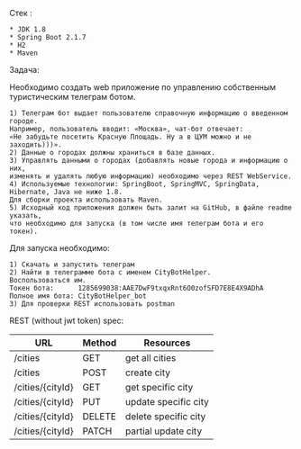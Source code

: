 
Стек :

    * JDK 1.8
    * Spring Boot 2.1.7
    * H2   
    * Maven

Задача:

Необходимо создать web приложение по управлению собственным туристическим телеграм ботом.
    
    1) Телеграм бот выдает пользователю справочную информацию о введенном городе.
    Например, пользователь вводит: «Москва», чат-бот отвечает:
    «Не забудьте посетить Красную Площадь. Ну а в ЦУМ можно и не заходить)))».
    2) Данные о городах должны храниться в базе данных.
    3) Управлять данными о городах (добавлять новые города и информацию о них,
    изменять и удалять любую информацию) необходимо через REST WebService.
    4) Используемые технологии: SpringBoot, SpringMVC, SpringData, Hibernate, Java не ниже 1.8.
    Для сборки проекта использовать Maven.
    5) Исходный код приложения должен быть залит на GitHub, в файле readme указать,
    что необходимо для запуска (в том числе имя телеграм бота и его токен).

Для запуска необходимо:

    1) Скачать и запустить телеграм
    2) Найти в телеграмме бота с именем СityBotHelper.
    Воспользоваться им.
    Токен бота:      1285699038:AAE7DwF9txqxRnt6O0zofSFD7E8E4X9ADhA
    Полное имя бота: СityBotHelper_bot
    3) Для проверки REST использовать postman

REST (without jwt token) spec:

| URL                   | Method    | Resources             |
| ---------             | -----     | --------              |
| /cities               | GET       | get all cities        |
| /cities               | POST      | create city           |
| /cities/{cityId}      | GET       | get specific city     |
| /cities/{cityId}      | PUT       | update specific city  |
| /cities/{cityId}      | DELETE    | delete specific city  |
| /cities/{cityId}      | PATCH     | partial update city   |



